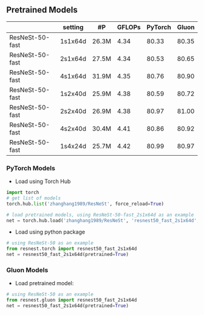 ## Pretrained Models

|                 | setting | #P    | GFLOPs | PyTorch | Gluon |
|-----------------|---------|-------|--------|---------|-------|
| ResNeSt-50-fast | 1s1x64d | 26.3M | 4.34   | 80.33   | 80.35 |
| ResNeSt-50-fast | 2s1x64d | 27.5M | 4.34   | 80.53   | 80.65 |
| ResNeSt-50-fast | 4s1x64d | 31.9M | 4.35   | 80.76   | 80.90 |
| ResNeSt-50-fast | 1s2x40d | 25.9M | 4.38   | 80.59   | 80.72 |
| ResNeSt-50-fast | 2s2x40d | 26.9M | 4.38   | 80.97   | 81.00 |
| ResNeSt-50-fast | 4s2x40d | 30.4M | 4.41   | 80.86   | 80.92 |
| ResNeSt-50-fast | 1s4x24d | 25.7M | 4.42   | 80.99   | 80.97 |

### PyTorch Models

- Load using Torch Hub

```python
import torch
# get list of models
torch.hub.list('zhanghang1989/ResNeSt', force_reload=True)

# load pretrained models, using ResNeSt-50-fast_2s1x64d as an example
net = torch.hub.load('zhanghang1989/ResNeSt', 'resnest50_fast_2s1x64d', pretrained=True)
```


- Load using python package

```python
# using ResNeSt-50 as an example
from resnest.torch import resnest50_fast_2s1x64d
net = resnest50_fast_2s1x64d(pretrained=True)
```


### Gluon Models

- Load pretrained model:

```python
# using ResNeSt-50 as an example
from resnest.gluon import resnest50_fast_2s1x64d
net = resnest50_fast_2s1x64d(pretrained=True)
```

